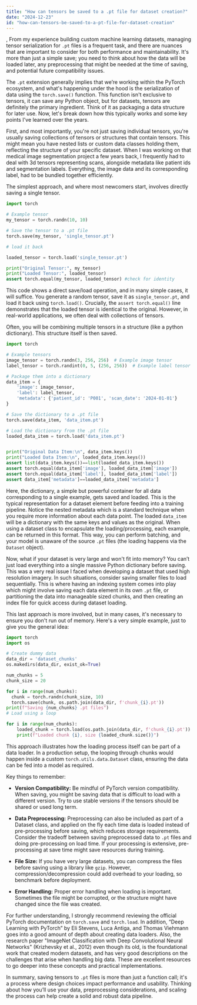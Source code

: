 ```yaml
---
title: "How can tensors be saved to a .pt file for dataset creation?"
date: "2024-12-23"
id: "how-can-tensors-be-saved-to-a-pt-file-for-dataset-creation"
---
```


,  From my experience building custom machine learning datasets, managing tensor serialization for `.pt` files is a frequent task, and there are nuances that are important to consider for both performance and maintainability. It's more than just a simple save; you need to think about how the data will be loaded later, any preprocessing that might be needed at the time of saving, and potential future compatibility issues.

The `.pt` extension generally implies that we’re working within the PyTorch ecosystem, and what's happening under the hood is the serialization of data using the `torch.save()` function. This function isn't exclusive to tensors, it can save any Python object, but for datasets, tensors are definitely the primary ingredient. Think of it as packaging a data structure for later use. Now, let's break down how this typically works and some key points I've learned over the years.

First, and most importantly, you're not just saving individual tensors, you're usually saving collections of tensors or structures that contain tensors. This might mean you have nested lists or custom data classes holding them, reflecting the structure of your specific dataset. When I was working on that medical image segmentation project a few years back, I frequently had to deal with 3d tensors representing scans, alongside metadata like patient ids and segmentation labels. Everything, the image data and its corresponding label, had to be bundled together efficiently.

The simplest approach, and where most newcomers start, involves directly saving a single tensor.

```python
import torch

# Example tensor
my_tensor = torch.randn(10, 10)

# Save the tensor to a .pt file
torch.save(my_tensor, 'single_tensor.pt')

# load it back

loaded_tensor = torch.load('single_tensor.pt')

print("Original Tensor:", my_tensor)
print("Loaded Tensor:", loaded_tensor)
assert torch.equal(my_tensor, loaded_tensor) #check for identity

```

This code shows a direct save/load operation, and in many simple cases, it will suffice. You generate a random tensor, save it as `single_tensor.pt`, and load it back using `torch.load()`. Crucially, the `assert torch.equal()` line demonstrates that the loaded tensor is identical to the original. However, in real-world applications, we often deal with collections of tensors.

Often, you will be combining multiple tensors in a structure (like a python dictionary). This structure itself is then saved.

```python
import torch

# Example tensors
image_tensor = torch.randn(3, 256, 256)  # Example image tensor
label_tensor = torch.randint(0, 5, (256, 256))  # Example label tensor

# Package them into a dictionary
data_item = {
    'image': image_tensor,
    'label': label_tensor,
    'metadata': {'patient_id': 'P001', 'scan_date': '2024-01-01'}
}

# Save the dictionary to a .pt file
torch.save(data_item, 'data_item.pt')

# Load the dictionary from the .pt file
loaded_data_item = torch.load('data_item.pt')


print("Original Data Item:\n", data_item.keys())
print("Loaded Data Item:\n", loaded_data_item.keys())
assert list(data_item.keys())==list(loaded_data_item.keys())
assert torch.equal(data_item['image'], loaded_data_item['image'])
assert torch.equal(data_item['label'], loaded_data_item['label'])
assert data_item['metadata']==loaded_data_item['metadata']

```

Here, the dictionary, a simple but powerful container for all data corresponding to a single example, gets saved and loaded. This is the typical representation for a dataset element before feeding into a training pipeline. Notice the nested metadata which is a standard technique when you require more information about each data point. The loaded `data_item` will be a dictionary with the same keys and values as the original. When using a dataset class to encapsulate the loading/processing, each example, can be returned in this format. This way, you can perform batching, and your model is unaware of the source `.pt` files (the loading happens via the `Dataset` object).

Now, what if your dataset is very large and won't fit into memory? You can’t just load everything into a single massive Python dictionary before saving. This was a very real issue I faced when developing a dataset that used high resolution imagery. In such situations, consider saving smaller files to load sequentially. This is where having an indexing system comes into play which might involve saving each data element in its own `.pt` file, or partitioning the data into manageable sized chunks, and then creating an index file for quick access during dataset loading.

This last approach is more involved, but in many cases, it's necessary to ensure you don't run out of memory. Here's a very simple example, just to give you the general idea:

```python
import torch
import os

# Create dummy data
data_dir = 'dataset_chunks'
os.makedirs(data_dir, exist_ok=True)

num_chunks = 5
chunk_size = 20

for i in range(num_chunks):
  chunk = torch.randn(chunk_size, 10)
  torch.save(chunk, os.path.join(data_dir, f'chunk_{i}.pt'))
print(f"Saving {num_chunks} .pt files")
# Load using a loop

for i in range(num_chunks):
    loaded_chunk = torch.load(os.path.join(data_dir, f'chunk_{i}.pt'))
    print(f"Loaded chunk {i}, size {loaded_chunk.size()}")
```

This approach illustrates how the loading process itself can be part of a data loader. In a production setup, the looping through chunks would happen inside a custom `torch.utils.data.Dataset` class, ensuring the data can be fed into a model as required.

Key things to remember:

*   **Version Compatibility:** Be mindful of PyTorch version compatibility. When saving, you might be saving data that is difficult to load with a different version. Try to use stable versions if the tensors should be shared or used long term.

*   **Data Preprocessing:** Preprocessing can also be included as part of a Dataset class, and applied on the fly each time data is loaded instead of pre-processing before saving, which reduces storage requirements. Consider the tradeoff between saving preprocessed data to `.pt` files and doing pre-processing on load time. If your processing is extensive, pre-processing at save time might save resources during training.

*   **File Size:** If you have very large datasets, you can compress the files before saving using a library like `gzip`. However, compression/decompression could add overhead to your loading, so benchmark before deployment.

*   **Error Handling:** Proper error handling when loading is important. Sometimes the file might be corrupted, or the structure might have changed since the file was created.

For further understanding, I strongly recommend reviewing the official PyTorch documentation on `torch.save` and `torch.load`. In addition, “Deep Learning with PyTorch” by Eli Stevens, Luca Antiga, and Thomas Viehmann goes into a good amount of depth about creating data loaders. Also, the research paper "ImageNet Classification with Deep Convolutional Neural Networks" (Krizhevsky et al., 2012) even though its old, is the foundational work that created modern datasets, and has very good descriptions on the challenges that arise when handling big data. These are excellent resources to go deeper into these concepts and practical implementations.

In summary, saving tensors to `.pt` files is more than just a function call; it's a process where design choices impact performance and usability. Thinking about how you’ll use your data, preprocessing considerations, and scaling the process can help create a solid and robust data pipeline.
